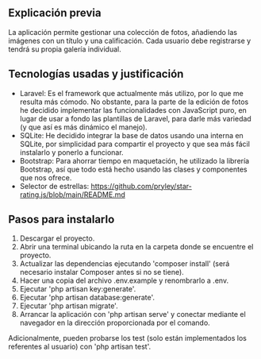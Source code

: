 ## Explicación previa

La aplicación permite gestionar una colección de fotos, añadiendo las imágenes con un título y una calificación.
Cada usuario debe registrarse y tendrá su propia galería individual.


## Tecnologías usadas y justificación

- Laravel: Es el framework que actualmente más utilizo, por lo que me resulta más cómodo. No obstante, para la parte de la edición de fotos he decidido implementar las funcionalidades con JavaScript puro, en lugar de usar a fondo las plantillas de Laravel, para darle más variedad (y que así es más dinámico el manejo).
- SQLite: He decidido integrar la base de datos usando una interna en SQLite, por simplicidad para compartir el proyecto y que sea más fácil instalarlo y ponerlo a funcionar.
- Bootstrap: Para ahorrar tiempo en maquetación, he utilizado la librería Bootstrap, así que todo está hecho usando las clases y componentes que nos ofrece.
- Selector de estrellas: https://github.com/pryley/star-rating.js/blob/main/README.md

## Pasos para instalarlo

1. Descargar el proyecto.
2. Abrir una terminal ubicando la ruta en la carpeta donde se encuentre el proyecto.
3. Actualizar las dependencias ejecutando 'composer install' (será necesario instalar Composer antes si no se tiene).
4. Hacer una copia del archivo .env.example y renombrarlo a .env.
5. Ejecutar 'php artisan key:generate'.
6. Ejecutar 'php artisan database:generate'.
7. Ejecutar 'php artisan migrate'.
8. Arrancar la aplicación con 'php artisan serve' y conectar mediante el navegador en la dirección proporcionada por el comando.

Adicionalmente, pueden probarse los test (solo están implementados los referentes al usuario) con 'php artisan test'.